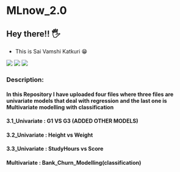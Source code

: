 # MLnow_2.0


## Hey there!! 🖐
<ul>
  <li>
    This is Sai Vamshi Katkuri 😁
  </li>
  </ul>

<span><img src="https://img.shields.io/badge/Python-FFD43B?style=for-the-badge&logo=python&logoColor=darkgreen" />
<img src="https://img.shields.io/badge/TensorFlow-FF6F00?style=for-the-badge&logo=TensorFlow&logoColor=white" />
<img src="https://img.shields.io/badge/Jupyter-F37626.svg?&style=for-the-badge&logo=Jupyter&logoColor=white" /> </span>
### Description:
#### In this Repository I have uploaded four files where three files are univariate models that deal with regression and the last one is Multivariate modelling with classification
#### 3.1_Univariate :  G1 VS G3 (ADDED OTHER MODELS)
#### 3.2_Univariate :  Height vs Weight 
#### 3.3_Univariate :  StudyHours vs Score
#### Multivariate   : Bank_Churn_Modelling(classification)

